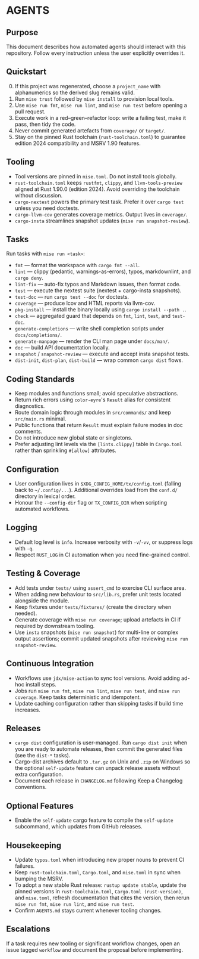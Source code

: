 # AGENTS

## Purpose

This document describes how automated agents should interact with this repository. Follow every instruction unless the user explicitly overrides it.

## Quickstart

0. If this project was regenerated, choose a `project_name` with alphanumerics so the derived slug remains valid.
1. Run `mise trust` followed by `mise install` to provision local tools.
2. Use `mise run fmt`, `mise run lint`, and `mise run test` before opening a pull request.
3. Execute work in a red–green–refactor loop: write a failing test, make it pass, then tidy the code.
4. Never commit generated artefacts from `coverage/` or `target/`.
5. Stay on the pinned Rust toolchain (`rust-toolchain.toml`) to guarantee edition 2024 compatibility and MSRV 1.90 features.

## Tooling

- Tool versions are pinned in `mise.toml`. Do not install tools globally.
- `rust-toolchain.toml` keeps `rustfmt`, `clippy`, and `llvm-tools-preview` aligned at Rust 1.90.0 (edition 2024). Avoid overriding the toolchain without discussion.
- `cargo-nextest` powers the primary test task. Prefer it over `cargo test` unless you need doctests.
- `cargo-llvm-cov` generates coverage metrics. Output lives in `coverage/`.
- `cargo-insta` streamlines snapshot updates (`mise run snapshot-review`).

## Tasks

Run tasks with `mise run <task>`:

- `fmt` — format the workspace with `cargo fmt --all`.
- `lint` — clippy (pedantic, warnings-as-errors), typos, markdownlint, and `cargo deny`.
- `lint-fix` — auto-fix typos and Markdown issues, then format code.
- `test` — execute the nextest suite (nextest + cargo-insta snapshots).
- `test-doc` — run `cargo test --doc` for doctests.
- `coverage` — produce lcov and HTML reports via llvm-cov.
- `pkg-install` — install the binary locally using `cargo install --path .`.
- `check` — aggregated guard that depends on `fmt`, `lint`, `test`, and `test-doc`.
- `generate-completions` — write shell completion scripts under `docs/completions/`.
- `generate-manpage` — render the CLI man page under `docs/man/`.
- `doc` — build API documentation locally.
- `snapshot` / `snapshot-review` — execute and accept insta snapshot tests.
- `dist-init`, `dist-plan`, `dist-build` — wrap common `cargo dist` flows.

## Coding Standards

- Keep modules and functions small; avoid speculative abstractions.
- Return rich errors using `color-eyre`'s `Result` alias for consistent diagnostics.
- Route domain logic through modules in `src/commands/` and keep `src/main.rs` minimal.
- Public functions that return `Result` must explain failure modes in doc comments.
- Do not introduce new global state or singletons.
- Prefer adjusting lint levels via the `[lints.clippy]` table in `Cargo.toml` rather than sprinkling `#[allow]` attributes.

## Configuration

- User configuration lives in `$XDG_CONFIG_HOME/tx/config.toml` (falling back to `~/.config/...`). Additional overrides load from the `conf.d/` directory in lexical order.
- Honour the `--config-dir` flag or `TX_CONFIG_DIR` when scripting automated workflows.

## Logging

- Default log level is `info`. Increase verbosity with `-v`/`-vv`, or suppress logs with `-q`.
- Respect `RUST_LOG` in CI automation when you need fine-grained control.

## Testing & Coverage

- Add tests under `tests/` using `assert_cmd` to exercise CLI surface area.
- When adding new behaviour to `src/lib.rs`, prefer unit tests located alongside the module.
- Keep fixtures under `tests/fixtures/` (create the directory when needed).
- Generate coverage with `mise run coverage`; upload artefacts in CI if required by downstream tooling.
- Use `insta` snapshots (`mise run snapshot`) for multi-line or complex output assertions; commit updated snapshots after reviewing `mise run snapshot-review`.

## Continuous Integration

- Workflows use `jdx/mise-action` to sync tool versions. Avoid adding ad-hoc install steps.
- Jobs run `mise run fmt`, `mise run lint`, `mise run test`, and `mise run coverage`. Keep tasks deterministic and idempotent.
- Update caching configuration rather than skipping tasks if build time increases.

## Releases

- `cargo dist` configuration is user-managed. Run `cargo dist init` when you are ready to automate releases, then commit the generated files (see the `dist-*` tasks).
- Cargo-dist archives default to `.tar.gz` on Unix and `.zip` on Windows so the optional `self-update` feature can unpack release assets without extra configuration.
- Document each release in `CHANGELOG.md` following Keep a Changelog conventions.

## Optional Features

- Enable the `self-update` cargo feature to compile the `self-update` subcommand, which updates from GitHub releases.

## Housekeeping

- Update `typos.toml` when introducing new proper nouns to prevent CI failures.
- Keep `rust-toolchain.toml`, `Cargo.toml`, and `mise.toml` in sync when bumping the MSRV.
- To adopt a new stable Rust release: `rustup update stable`, update the pinned versions in `rust-toolchain.toml`, `Cargo.toml (rust-version)`, and `mise.toml`, refresh documentation that cites the version, then rerun `mise run fmt`, `mise run lint`, and `mise run test`.
- Confirm `AGENTS.md` stays current whenever tooling changes.

## Escalations

If a task requires new tooling or significant workflow changes, open an issue tagged `workflow` and document the proposal before implementing.
